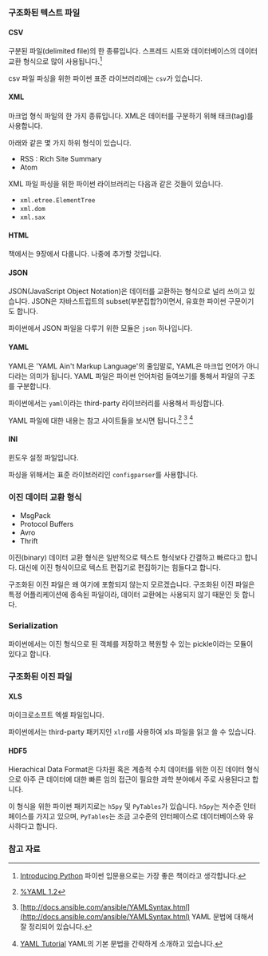 ### 구조화된 텍스트 파일

#### CSV

구분된 파일(delimited file)의 한 종류입니다. 스프레드 시트와 데이터베이스의 데이터 교환 형식으로 많이 사용됩니다.[^Bill]

csv 파일 파싱을 위한 파이썬 표준 라이브러리에는 `csv`가 있습니다.

#### XML

마크업 형식 파일의 한 가지 종류입니다. XML은 데이터를 구분하기 위해 태크(tag)를 사용합니다. 

아래와 같은 몇 가지 하위 형식이 있습니다.

* RSS : Rich Site Summary
* Atom

XML 파일 파싱을 위한 파이썬 라이브러리는 다음과 같은 것들이 있습니다.

* `xml.etree.ElementTree`
* `xml.dom`
* `xml.sax`

#### HTML

책에서는 9장에서 다룹니다. 나중에 추가할 것입니다.

#### JSON

JSON(JavaScript Object Notation)은 데이터를 교환하는 형식으로 널리 쓰이고 있습니다. JSON은 자바스트립트의 subset(부분집합?)이면서, 유효한 파이썬 구문이기도 합니다.

파이썬에서 JSON 파일을 다루기 위한 모듈은 `json` 하나입니다.

#### YAML

YAML은 'YAML Ain't Markup Language'의 줄임말로, YAML은 마크업 언어가 아니다라는 의미가 됩니다. YAML 파일은 파이썬 언어처럼 들여쓰기를 통해서 파일의 구조를 구분합니다.

파이썬에서는 `yaml`이라는 third-party 라이브러리를 사용해서 파싱합니다.

YAML 파일에 대한 내용는 참고 사이트들을 보시면 됩니다.[^yaml]  [^ansible]  [^doku]

#### INI 

윈도우 설정 파일입니다. 

파싱을 위해서는 표준 라이브러리인 `configparser`를 사용합니다. 

### 이진 데이터 교환 형식

* MsgPack
* Protocol Buffers
* Avro
* Thrift

이진(binary) 데이터 교환 형식은 일반적으로 텍스트 형식보다 간결하고 빠르다고 합니다. 대신에 이진 형식이므로 텍스트 편집기로 편집하기는 힘들다고 합니다. 

구조화된 이진 파일은 왜 여기에 포함되지 않는지 모르겠습니다. 구조화된 이진 파일은 특정 어플리케이션에 종속된 파일이라, 데이터 교환에는 사용되지 않기 때문인 듯 합니다. 

### Serialization

파이썬에서는 이진 형식으로 된 객체를 저장하고 복원할 수 있는 pickle이라는 모듈이 있다고 합니다.  

### 구조화된 이진 파일

#### XLS

마이크로소프트 엑셀 파일입니다. 

파이썬에서는 third-party 패키지인 `xlrd`를 사용하여 xls 파일을 읽고 쓸 수 있습니다.

#### HDF5

Hierachical Data Format은 다차원 혹은 계층적 수치 데이터를 위한 이진 데이터 형식으로 아주 큰 데이터에 대한 빠른 임의 접근이 필요한 과학 분야에서 주로 사용된다고 합니다. 

이 형식을 위한 파이썬 패키지로는 `h5py` 및 `PyTables`가 있습니다. `h5py`는 저수준 인터페이스를 가지고 있으며, `PyTables`는 조금 고수준의 인터페이스로 데이터베이스와 유사하다고 합니다.

### 참고 자료

[^Bill]: [Introducing Python]() 파이썬 입문용으로는 가장 좋은 책이라고 생각합니다. 

[^yaml]: [%YAML 1.2](http://www.yaml.org)

[^ansible]: [http://docs.ansible.com/ansible/YAMLSyntax.html](http://docs.ansible.com/ansible/YAMLSyntax.html) YAML 문법에 대해서 잘 정리되어 있습니다. 

[^doku]: [YAML Tutorial](http://serious-code.net/doku/doku.php?id=kb:yamltutorial) YAML의 기본 문법을 간략하게 소개하고 있습니다.